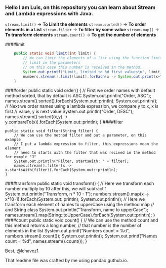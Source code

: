 ### Hello I am Luis, on this repository you can learn about Stream and Lambda expressions with Java.

 `stream.limit()`  -> **To Limit the elements**
 `stream.sorted()`  -> **To order elements in a List**
 `stream.filter`  -> **To filter by some value**
 `stream.map()`  -> **To transform elements**
 `stream.count()`  -> **To get the number of elements**

####limit
``` java
	public static void limit(int limit) {
        // We can limit the elements of a list using the function limit and put a number like
		// limit in the parameters
        // on this case this number is received in the method.
        System.out.printf("Limit, limited to %d first values\n", limit);
        numbers.stream().limit(limit).forEach(x -> System.out.print(x+" "));
    }
```
####order 
	public static void order() {
        // First we order names with default method sorted, that by default is ASC
        System.out.println("Order, ASC");
        names.stream().sorted().forEach(System.out::println);
        System.out.println();
        // Next we order names using a lambda expression, we compare y to x, x is first
		// value, y is next value
        System.out.println("Order, DESC");
        names.stream().sorted((x,y) -> y.compareTo(x)).forEach(System.out::println);
    }
####filter 

	public static void filter(String filter) {
        // We can use the method filter and put a parameter, on this example 
        // I put a lambda expression to filter, this expressions mean the element
        // need to starts with the filter that was recived in the method for exmple "J"
        System.out.println("Filter, startsWith: " + filter);
        names.stream().filter(x -> x.startsWith(filter)).forEach(System.out::println);
    }
####transform
	public static void transform() {
        // Here we transform each number multiply by 10 after this, we will subtract 1
        System.out.println("Transform, n * 10 - 1");
        numbers.stream().map(x -> x*10-1).forEach(System.out::println);
        System.out.println();
        // Here we transform each element of names to upperCase using the method map
		// and String class
        System.out.println("Transform, name to upperCase");
        names.stream().map(String::toUpperCase).forEach(System.out::println);
    }
####count
	public static void count() {
        // We can use the method count and this method returns a long number, 
		// that number is the number of elements in the list
        System.out.printf("Numbers count = %d", numbers.stream().count());
        System.out.println();
        System.out.printf("Names count = %d", names.stream().count());
    }

Best, @lchavez1.

That readme file was crafted by me using pandao.guthub.io.
